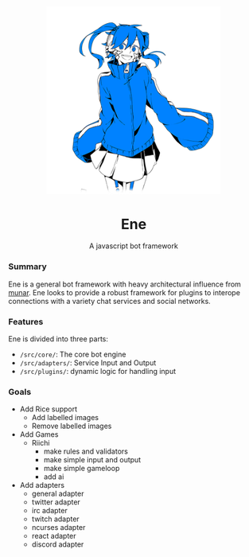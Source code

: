 <p align="center">
  <img src="./static/images/ene.png" width="350"/>
</p>
<h1 align="center">Ene</h1>
<p align="center">A javascript bot framework</p>

### Summary
Ene is a general bot framework with heavy architectural influence from [munar](https://github.com/welovekpop/munar). Ene looks to provide a robust framework for plugins to interope connections with a variety chat services and social networks.

### Features
Ene is divided into three parts:
* `/src/core/`: The core bot engine
* `/src/adapters/`: Service Input and Output
* `/src/plugins/`: dynamic logic for handling input

### Goals
* Add Rice support
    * Add labelled images
    * Remove labelled images
* Add Games
    * Riichi
        * make rules and validators
        * make simple input and output
        * make simple gameloop
        * add ai
* Add adapters
    * general adapter
    * twitter adapter
    * irc adapter
    * twitch adapter
    * ncurses adapter
    * react adapter
    * discord adapter
